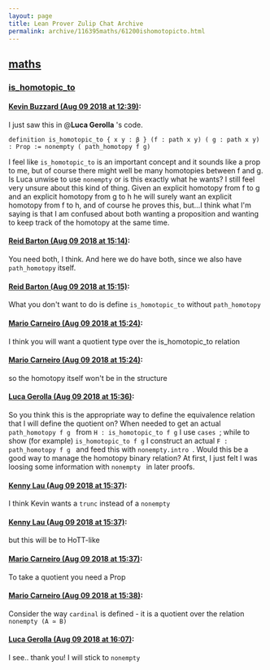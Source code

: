 ```yaml
---
layout: page
title: Lean Prover Zulip Chat Archive 
permalink: archive/116395maths/61200ishomotopicto.html
---
```


## [maths](index.html)
### [is_homotopic_to](61200ishomotopicto.html)

#### [Kevin Buzzard (Aug 09 2018 at 12:39)](https://leanprover.zulipchat.com/#narrow/stream/116395-maths/topic/is_homotopic_to/near/131163659):
I just saw this in @**Luca Gerolla** 's code.

`definition is_homotopic_to { x y : β } (f : path x y) ( g : path x y) : Prop := nonempty ( path_homotopy f g)`

I feel like `is_homotopic_to` is an important concept and it sounds like a prop to me, but of course there might well be many homotopies between f and g. Is Luca unwise to use `nonempty` or is this exactly what he wants? I still feel very unsure about this kind of thing. Given an explicit homotopy from f to g and an explicit homotopy from g to h he will surely want an explicit homotopy from f to h, and of course he proves this, but...I think what I'm saying is that I am confused about both wanting a proposition and wanting to keep track of the homotopy at the same time.

#### [Reid Barton (Aug 09 2018 at 15:14)](https://leanprover.zulipchat.com/#narrow/stream/116395-maths/topic/is_homotopic_to/near/131171197):
You need both, I think. And here we do have both, since we also have `path_homotopy` itself.

#### [Reid Barton (Aug 09 2018 at 15:15)](https://leanprover.zulipchat.com/#narrow/stream/116395-maths/topic/is_homotopic_to/near/131171234):
What you don't want to do is define `is_homotopic_to` without `path_homotopy`

#### [Mario Carneiro (Aug 09 2018 at 15:24)](https://leanprover.zulipchat.com/#narrow/stream/116395-maths/topic/is_homotopic_to/near/131171736):
I think you will want a quotient type over the is_homotopic_to relation

#### [Mario Carneiro (Aug 09 2018 at 15:24)](https://leanprover.zulipchat.com/#narrow/stream/116395-maths/topic/is_homotopic_to/near/131171744):
so the homotopy itself won't be in the structure

#### [Luca Gerolla (Aug 09 2018 at 15:36)](https://leanprover.zulipchat.com/#narrow/stream/116395-maths/topic/is_homotopic_to/near/131172455):
So you think this is the appropriate way to define the equivalence relation that I will define the quotient on? When needed to get an actual  `path_homotopy f g `  from ` H : is_homotopic_to f g `  I use `cases `; while to show (for example) `is_homotopic_to f g` I construct an actual `F : path_homotopy f g ` and feed this with `nonempty.intro `.  Would this be a good way to manage the homotopy binary relation? At first,  I just felt I was loosing some information with `nonempty ` in later proofs.

#### [Kenny Lau (Aug 09 2018 at 15:37)](https://leanprover.zulipchat.com/#narrow/stream/116395-maths/topic/is_homotopic_to/near/131172493):
I think Kevin wants a `trunc` instead of a `nonempty`

#### [Kenny Lau (Aug 09 2018 at 15:37)](https://leanprover.zulipchat.com/#narrow/stream/116395-maths/topic/is_homotopic_to/near/131172500):
but this will be to HoTT-like

#### [Mario Carneiro (Aug 09 2018 at 15:37)](https://leanprover.zulipchat.com/#narrow/stream/116395-maths/topic/is_homotopic_to/near/131172508):
To take a quotient you need a Prop

#### [Mario Carneiro (Aug 09 2018 at 15:38)](https://leanprover.zulipchat.com/#narrow/stream/116395-maths/topic/is_homotopic_to/near/131172560):
Consider the way `cardinal` is defined - it is a quotient over the relation `nonempty (A ≃ B)`

#### [Luca Gerolla (Aug 09 2018 at 16:07)](https://leanprover.zulipchat.com/#narrow/stream/116395-maths/topic/is_homotopic_to/near/131174279):
I see.. thank you! I will stick to `nonempty`

